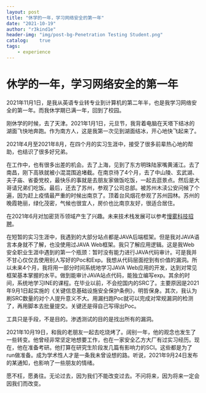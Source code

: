 ```yaml
---
layout: post
title: "休学的一年，学习网络安全的第一年"
date: "2021-10-19"
author: "r3kind1e"
header-img: "img/post-bg-Penetration Testing Student.png"
catalog:    true
tags: 
    - experience
---
```

# 休学的一年，学习网络安全的第一年

2021年11月1日，是我从英语专业转专业到计算机的第二年半，也是我学习网络安全的第一年。而我休学期已满一年，回到了校园。

刚休学的时候，去了天津。2021年1月1日，元旦节，我背着电脑在天塔下结冰的湖面飞快地奔跑。作为南方人，这是我第一次见到湖面结冰，开心地快飞起来了。

2021年4月至2021年8月，在四个月的实习生涯中，接受了很多前辈热心地的帮助，也结识了很多好兄弟。

在工作中，也有很多出差的机会。去了上海，见到了东方明珠陆家嘴黄浦江。去了南昌，刚下高铁就被小混混围追堵截。在南京待了4个月，去了中山陵、玄武湖、夫子庙、省委党校，最快乐的事就是去朋友家做饭吃饭，一起去逛景点。然后是大哥请兄弟们吃饭。最后，还去了苏州，参观了公司总部。被苏州木渎公安问候了个遍，因为赶上疫情最严重的时候出南京了。顶着台风烟花参观了苏州园林。苏州的晚霞艳丽，绿化茂密，气候也很宜人，房价也比南京友好，很适合居住。

在2021年6月对加密货币领域产生了兴趣。未来技术栈发展可以参考[慢雾科技招聘](https://mp.weixin.qq.com/s/9tMWHRXsSXu-LSWTEO03hw)。

在短暂的实习生涯中，我遇到的大部分站点都是JAVA后端框架。但是我对JAVA语言本身就不了解，也没使用过JAVA Web框架。我只了解应用逻辑。这是我Web安全职业生涯中遇到的第一个瓶颈：暂时没有能力进行JAVA代码审计。可是我并不甘心仅仅去使用别人写好的Poc和Exp。我想从代码层面挖到有价值的漏洞。所以未来4个月，我将用一部分时间系统地学习JAVA Web应用的开发，达到对常见框架基本掌握的水平。做到能审计JAVA站点代码，能独立编写exp。其余的时间，系统地学习INE的课程。在毕业以前，不会挖国内的SRC了。主要原因是2021年9月1日起实施的《关键信息基础设施安全保护条例》，明哲保身。其次，我认为刷SRC数量的对个人提升意义不大。用漏扫跑Poc就可以完成对常规漏洞的检测了，再用脚本去批量提交。关键还是得自己写得出Poc。

工具只是手段，不是目的。渗透测试的目的是找出所有的漏洞。

2021年10月19日，和我的老朋友一起去吃烧烤了。阔别一年，他的观念也发生了一些转变。他曾经非常坚定地想要工作，也在一家安全乙方大厂有过实习经历。现在，他在准备考研。他打算在研究生阶段发几篇有影响力的SCI。这些都是为了run做准备。成为学术性人才是一条我未曾设想的路。听说，2021年9月24日发布的某通知，也影响了一些朋友的情绪。

愿不枉，愿勇往。无论过去，因为我们不能改变过去。不问将来，因为将来一定会因我们而改变。


